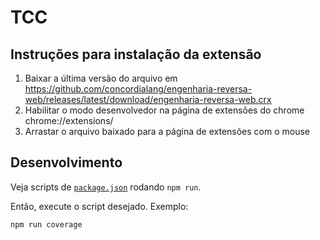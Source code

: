 # TCC

## Instruções para instalação da extensão

1. Baixar a última versão do arquivo em https://github.com/concordialang/engenharia-reversa-web/releases/latest/download/engenharia-reversa-web.crx
2. Habilitar o modo desenvolvedor na página de extensões do chrome chrome://extensions/
3. Arrastar o arquivo baixado para a página de extensões com o mouse

## Desenvolvimento

Veja scripts de [`package.json`](./package.json) rodando `npm run`.

Então, execute o script desejado. Exemplo:
```
npm run coverage
```

